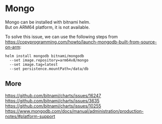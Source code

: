 # Mongo

Mongo can be installed with bitnami helm. \
But on ARM64 platform, it is not available.

To solve this issue, we can use the following steps from \
https://copyprogramming.com/howto/launch-mongodb-built-from-source-on-arm:

```shell
helm install mongodb bitnami/mongodb
  --set image.repository=arm64v8/mongo
  --set image.tag=latest
  --set persistence.mountPath=/data/db
```

## More

https://github.com/bitnami/charts/issues/16247 \
https://github.com/bitnami/charts/issues/3635 \
https://github.com/bitnami/charts/issues/10255 \
https://www.mongodb.com/docs/manual/administration/production-notes/#platform-support 
